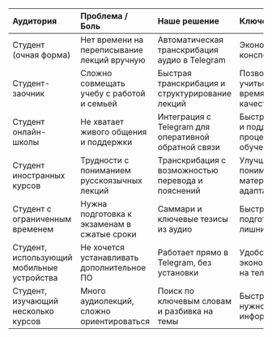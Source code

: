 | Аудитория                      | Проблема / Боль                                               | Наше решение                                         | Ключевая выгода                                      |
|:------------------------------|:--------------------------------------------------------------|:----------------------------------------------------|:-----------------------------------------------------|
| Студент (очная форма)          | Нет времени на переписывание лекций вручную                   | Автоматическая транскрибация аудио в Telegram        | Экономит часы на конспектировании                     |
| Студент-заочник                | Сложно совмещать учебу с работой и семьей                     | Быстрая транскрибация и структурирование лекций      | Позволяет учиться в удобное время без потери качества |
| Студент онлайн-школы           | Не хватает живого общения и поддержки                          | Интеграция с Telegram для оперативной обратной связи | Быстрая помощь и поддержка в процессе обучения        |
| Студент иностранных курсов     | Трудности с пониманием русскоязычных лекций                   | Транскрибация с возможностью перевода и пояснений    | Улучшает понимание материала и адаптацию              |
| Студент с ограниченным временем| Нужна подготовка к экзаменам в сжатые сроки                    | Саммари и ключевые тезисы из аудио                    | Быстрая подготовка без лишних усилий                   |
| Студент, использующий мобильные устройства | Не хочется устанавливать дополнительное ПО                   | Работает прямо в Telegram, без установки             | Удобство и экономия места на телефоне                  |
| Студент, изучающий несколько курсов | Много аудиолекций, сложно ориентироваться                     | Поиск по ключевым словам и разбивка на темы           | Быстрый доступ к нужной информации                      |
